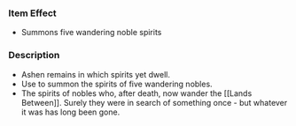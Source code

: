 ### Item Effect
- Summons five wandering noble spirits
### Description
- Ashen remains in which spirits yet dwell.
- Use to summon the spirits of five wandering nobles.
- The spirits of nobles who, after death, now wander the [[Lands Between]]. Surely they were in search of something once - but whatever it was has long been gone.